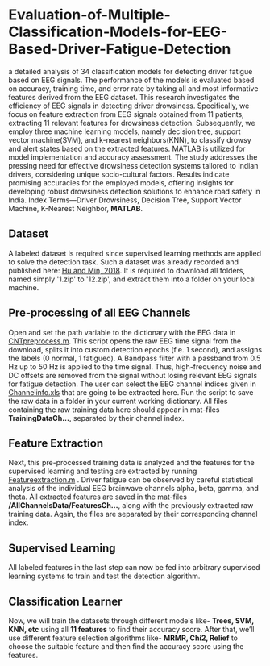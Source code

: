 # Evaluation-of-Multiple-Classification-Models-for-EEG-Based-Driver-Fatigue-Detection
a detailed analysis of 34 classification models for detecting driver fatigue based on EEG signals. The performance of the models is evaluated based on accuracy, training time, and error rate by taking all and most informative features derived from the EEG dataset.
This research investigates the efficiency of EEG signals in detecting driver drowsiness. Specifically, we focus on feature extraction from EEG signals obtained from 11 patients, extracting 11 relevant features for drowsiness detection. Subsequently, we employ three machine learning models, namely decision tree, support vector machine(SVM), and k-nearest neighbors(KNN), to classify drowsy and alert states based on the extracted features. MATLAB is utilized for model implementation and accuracy assessment. The study addresses the pressing need for effective drowsiness detection systems tailored to Indian drivers, considering unique socio-cultural factors. Results indicate promising accuracies for the employed models, offering insights for developing robust drowsiness detection solutions to enhance road safety in India.
Index Terms—Driver Drowsiness, Decision Tree, Support Vector Machine, K-Nearest Neighbor, **MATLAB**.

## Dataset
A labeled dataset is required since supervised learning methods are applied to solve the detection task. Such a dataset was already recorded and published here: [Hu and Min, 2018](https://figshare.com/articles/dataset/The_original_EEG_data_for_driver_fatigue_detection/5202739).
It is required to download all folders, named simply '1.zip' to '12.zip', and extract them into a folder on your local machine.
## Pre-processing of all EEG Channels
Open and set the path variable to the dictionary with the EEG data in [CNTpreprocess.m](CNTpreprocess.m). This script opens the raw EEG time signal from the download, splits it into custom detection epochs (f.e. 1 second), and assigns the labels (0 normal, 1 fatigued). A Bandpass filter with a passband from 0.5 Hz up to 50 Hz is applied to the time signal. Thus, high-frequency noise and DC offsets are removed from the signal without losing relevant EEG signals for fatigue detection. The user can select the EEG channel indices given in [Channelinfo.xls](Channelinfo.xls) that are going to be extracted here. Run the script to save the raw data in a folder in your current working dictionary. All files containing the raw training data here should appear in mat-files **TrainingDataCh...**, separated by their channel index.
## Feature Extraction
Next, this pre-processed training data is analyzed and the features for the supervised learning and testing are extracted by running [Featureextraction.m](url) . Driver fatigue can be observed by careful statistical analysis of the individual EEG brainwave channels alpha, beta, gamma, and theta. 
All extracted features are saved in the mat-files **/AllChannelsData/FeaturesCh...**, along with the previously extracted raw training data. Again, the files are separated by their corresponding channel index.
## Supervised Learning
All labeled features in the last step can now be fed into arbitrary supervised learning systems to train and test the detection algorithm. 
## Classification Learner
Now, we will train the datasets through different models like- **Trees, SVM, KNN, etc** using all **11 features** to find their accuracy score. After that, we’ll use different feature selection algorithms like- **MRMR, Chi2, Relief** to choose the suitable feature and then find the accuracy score using the features.
